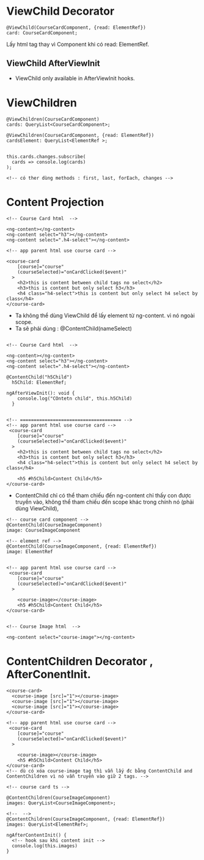# ViewChild Decorator

```
@ViewChild(CourseCardComponent, {read: ElementRef})
card: CourseCardComponent;

```

Lấy html tag thay vì Component khi có read: ElementRef.

## ViewChild AfterViewInit

- ViewChild only available in AfterViewInit hooks.

# ViewChildren

```
@ViewChildren(CourseCardComponent)
cards: QueryList<CourseCardComponent>;

@ViewChildren(CourseCardComponent, {read: ElementRef})
cardsElement: QueryList<ElementRef >;


this.cards.changes.subscribe(
  cards => console.log(cards)
);

<!-- có ther dùng methods : first, last, forEach, changes -->

```


# Content Projection

```
<!-- Course Card html  -->

<ng-content></ng-content>
<ng-content select="h3"></ng-content>
<ng-content select=".h4-select"></ng-content>

<!-- app parent html use course card -->

<course-card
    [course]="course"
    (courseSelected)="onCardClicked($event)"
  >
    <h2>this is content between child tags no select</h2>
    <h3>this is content but only select h3</h3>
    <h4 class="h4-select">this is content but only select h4 select by class</h4>
</course-card>

```

- Ta không thể dùng ViewChild để lấy element từ ng-content. vì nó ngoài scope.
- Ta sẽ phải dùng : @ContentChild(nameSelect)

```

<!-- Course Card html  -->

<ng-content></ng-content>
<ng-content select="h3"></ng-content>
<ng-content select=".h4-select"></ng-content>

@ContentChild("h5Child")
  h5Child: ElementRef;

ngAfterViewInit(): void {
    console.log("COntetn child", this.h5Child)
  }


<!-- ===================================== -->
<!-- app parent html use course card -->
 <course-card
    [course]="course"
    (courseSelected)="onCardClicked($event)"
  >
    <h2>this is content between child tags no select</h2>
    <h3>this is content but only select h3</h3>
    <h4 class="h4-select">this is content but only select h4 select by class</h4>

    <h5 #h5Child>Content Child</h5>
</course-card>

```
- ContentChild chỉ có thể tham chiếu đến ng-content  chỉ thấy con được truyền vào, không thể tham chiếu đến scope khác trong chính nó (phải dùng ViewChild), 


```
<!-- course card component -->
@ContentChild(CourseImageComponent)
image: CourseImageComponent

<!-- element ref -->
@ContentChild(CourseImageComponent, {read: ElementRef})
image: ElementRef 


<!-- app parent html use course card -->
 <course-card
    [course]="course"
    (courseSelected)="onCardClicked($event)"
  >
    
    <course-image></course-image>
    <h5 #h5Child>Content Child</h5>
</course-card>


<!-- Course Image html  -->

<ng-content select="course-image"></ng-content>

```

# ContentChildren Decorator , AfterConentInit.


```
<course-card>
  <course-image [src]="1"></course-image>
  <course-image [src]="1"></course-image>
  <course-image [src]="1"></course-image>
</course-card>

<!-- app parent html use course card -->
 <course-card
    [course]="course"
    (courseSelected)="onCardClicked($event)"
  >
    
    <course-image></course-image>
    <h5 #h5Child>Content Child</h5>
</course-card>
<!-- dù có xóa course-image tag thì vẫn lấy đc bằng ContentChild and ContentChildren vì nó vẫn truyền vào giữ 2 tags. -->

<!-- course card ts -->

@ContentChildren(CourseImageComponent)
images: QueryList<CourseImageComponent>;

<!--  -->
@ContentChildren(CourseImageComponent, {read: ElementRef})
images: QueryList<ElementRef>;

ngAfterContentInit() {
  <!-- hook sau khi content init -->
  console.log(this.images)
}

```


# 